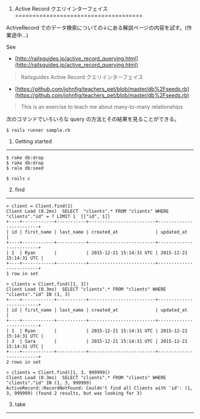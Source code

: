 
1. Active Record クエリインターフェイス
=====================================

ActiveRecord でのデータ検索についての↓にある解説ページの内容を試す。(作業途中...)  


See
- [http://railsguides.jp/active_record_querying.html](http://railsguides.jp/active_record_querying.html)  
> Railsguides Active Record クエリインターフェイス

- [https://github.com/johnfig/teachers_pet/blob/master/db%2Fseeds.rb](https://github.com/johnfig/teachers_pet/blob/master/db%2Fseeds.rb)  
> This is an exercise to teach me about many-to-many relationships

次のコマンドでいろいろな query の方法とその結果を見ることができる。

    $ rails runner sample.rb


1. Getting started
------------------

    $ rake db:drop
    $ rake db:drop
    $ rale db:seed

    $ rails c

2. find
-----
    > client = Client.find(1)
    Client Load (0.2ms)  SELECT  "clients".* FROM "clients" WHERE "clients"."id" = ? LIMIT 1  [["id", 1]]
    +----+------------+-----------+-------------------------+-------------------------+
    | id | first_name | last_name | created_at              | updated_at              |
    +----+------------+-----------+-------------------------+-------------------------+
    | 1  | Ryan       |           | 2015-12-21 15:14:31 UTC | 2015-12-21 15:14:31 UTC |
    +----+------------+-----------+-------------------------+-------------------------+
    1 row in set

    > clients = Client.find([1, 3])
    Client Load (0.3ms)  SELECT "clients".* FROM "clients" WHERE "clients"."id" IN (1, 3)
    +----+------------+-----------+-------------------------+-------------------------+
    | id | first_name | last_name | created_at              | updated_at              |
    +----+------------+-----------+-------------------------+-------------------------+
    | 1  | Ryan       |           | 2015-12-21 15:14:31 UTC | 2015-12-21 15:14:31 UTC |
    | 3  | Sara       |           | 2015-12-21 15:14:31 UTC | 2015-12-21 15:14:31 UTC |
    +----+------------+-----------+-------------------------+-------------------------+
    2 rows in set

    > clients = Client.find([1, 3, 999999])
    Client Load (0.3ms)  SELECT "clients".* FROM "clients" WHERE "clients"."id" IN (1, 3, 999999)
    ActiveRecord::RecordNotFound: Couldn't find all Clients with 'id': (1, 3, 999999) (found 2 results, but was looking for 3)

3. take
-----
